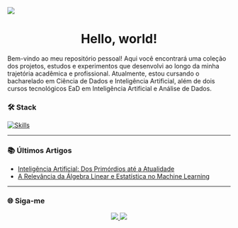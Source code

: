 ![](LUCASDNORONHA/assets/ia.gif)

<h1 align="center">Hello, world!</h1>

Bem-vindo ao meu repositório pessoal! Aqui você encontrará uma coleção dos projetos, estudos e experimentos que desenvolvi ao longo da minha trajetória acadêmica e profissional. Atualmente, estou cursando o bacharelado em Ciência de Dados e Inteligência Artificial, além de dois cursos tecnológicos EaD em Inteligência Artificial e Análise de Dados.

### 🛠️ Stack
[![Skills](https://skillicons.dev/icons?i=py,c,r,tensorflow,pytorch,sklearn,opencv,bash,linux,ubuntu,vim,docker,git,githubactions,jenkins,aws,azure,anaconda,sqlite,latex&perline=10)](https://skillicons.dev)

---

### 📚 Últimos Artigos
- [Inteligência Artificial: Dos Primórdios até a Atualidade](https://medium.com/@lucasdiasnoronha1/inteligência-artificial-dos-primórdios-até-a-atualidade-afb6b7af8451)  
- [A Relevância da Álgebra Linear e Estatística no Machine Learning](https://medium.com/@lucasdiasnoronha1/entendendo-a-relevância-da-álgebra-linear-e-estatística-para-o-aprendizado-de-máquina-907df28655ff)

---

### 🌐 Siga-me

<p align="center">
  <a href="https://www.linkedin.com/in/lucasdiasnoronha" target="_blank">
    <img src="https://img.shields.io/badge/-LinkedIn-blue?style=for-the-badge&logo=Linkedin&logoColor=white" />
  </a>
  <a href="https://open.spotify.com/user/31rilxk7zcpbmuvopihjuufn5ziu?si=85759a75869846eb" target="_blank">
    <img src="https://img.shields.io/badge/-Spotify-1DB954?style=for-the-badge&logo=spotify&logoColor=white" />
  </a>
</p>
